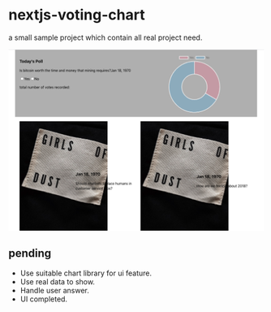 # nextjs-voting-chart

a small sample project which contain all real project need.

![image](https://github.com/sky790312/nextjs-voting-chart/blob/main/%E8%9E%A2%E5%B9%95%E5%BF%AB%E7%85%A7%202021-05-05%20%E4%B8%8B%E5%8D%8811.10.21.png)

## pending

- Use suitable chart library for ui feature.
- Use real data to show.
- Handle user answer.
- UI completed.
